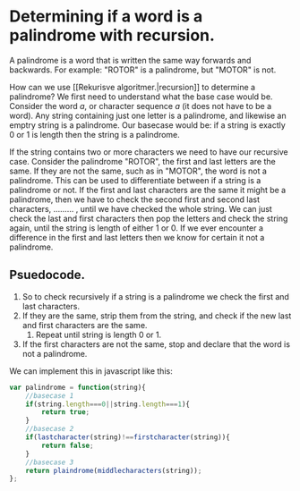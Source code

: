 # Determining if a word is a palindrome with recursion.

A palindrome is a word that is written the same way forwards and backwards.
For example: "ROTOR" is a palindrome, but "MOTOR" is not.

How can we use [[Rekurisve algoritmer.|recursion]] to determine a palindrome? We first need to understand what the base case would be. Consider the word $a$, or character sequence $a$ (it does not have to be a word). Any string containing just one letter is a palindrome, and likewise an emptry string is a palindrome. Our basecase would be: if a string is exactly $0$ or $1$ is length then the string is a palindrome.

If the string contains two or more characters we need to have our recursive case. Consider the palindrome "ROTOR", the first and last letters are the same. If they are not the same, such as in "MOTOR", the word is not a palindrome. This can be used to differentiate between if a string is a palindrome or not. 
If the first and last characters are the same it might be a palindrome, then we have to check the second first and second last characters, ……… , until we have checked the whole string. We can just check the last and first characters then pop the letters and check the string again, until the string is length of either $1$ or $0$.
If we ever encounter a difference in the first and last letters then we know for certain it not a palindrome.

## Psuedocode.
1. So to check recursively if a string is a palindrome we check the first and last characters.
1.  If they are the same, strip them from the string, and check if the new last and first characters are the same.
	1. Repeat until string is length $0$ or $1$.
2. If the first characters are not the same, stop and declare that the word is not a palindrome.


We can implement this in javascript like this:
```js
var palindrome = function(string){
	//basecase 1
	if(string.length===0||string.length===1){
		return true;
	}
	//basecase 2
	if(lastcharacter(string)!==firstcharacter(string)){
		return false;
	}
	//basecase 3
	return plaindrome(middlecharacters(string));
};

```
